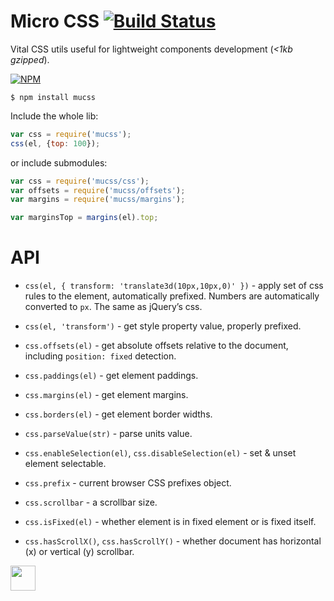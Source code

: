 # Micro CSS [![Build Status](https://travis-ci.org/dfcreative/mucss.svg?branch=master)](https://travis-ci.org/dfcreative/mucss)

Vital CSS utils useful for lightweight components development (_<1kb gzipped_).

[![NPM](https://nodei.co/npm/mucss.png?downloads=true&downloadRank=true&stars=true)](https://nodei.co/npm/mucss/)


```
$ npm install mucss
```

Include the whole lib:

```js
var css = require('mucss');
css(el, {top: 100});
```


or include submodules:

```js
var css = require('mucss/css');
var offsets = require('mucss/offsets');
var margins = require('mucss/margins');

var marginsTop = margins(el).top;
```

# API

* `css(el, { transform: 'translate3d(10px,10px,0)' })` - apply set of css rules to the element, automatically prefixed. Numbers are automatically converted to `px`. The same as jQuery’s css.
* `css(el, 'transform')` - get style property value, properly prefixed.

* `css.offsets(el)` - get absolute offsets relative to the document, including `position: fixed` detection.
* `css.paddings(el)` - get element paddings.
* `css.margins(el)` - get element margins.
* `css.borders(el)` - get element border widths.
* `css.parseValue(str)` - parse units value.
* `css.enableSelection(el)`, `css.disableSelection(el)` - set & unset element selectable.
* `css.prefix` - current browser CSS prefixes object.
* `css.scrollbar` - a scrollbar size.
* `css.isFixed(el)` - whether element is in fixed element or is fixed itself.
* `css.hasScrollX()`, `css.hasScrollY()` - whether document has horizontal (x) or vertical (y) scrollbar.



<a href="http://unlicense.org/UNLICENSE"><img src="http://upload.wikimedia.org/wikipedia/commons/6/62/PD-icon.svg" width="40"/></a>